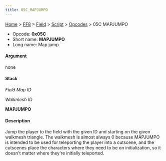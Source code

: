 ```yaml
---
title: 05C_MAPJUMPO
---
```


[Home](../../../../Main_Page.md) > [FF8](../../../../FF8.md) > [Field](../../../Field.md) > [Script](../../Script.md) > [Opcodes](../Opcodes.md) > 05C MAPJUMPO

-   Opcode: **0x05C**
-   Short name: **MAPJUMPO**
-   Long name: Map jump

#### Argument

none

#### Stack

  
*Field Map ID*

*Walkmesh ID*

**MAPJUMPO**

#### Description

Jump the player to the field with the given ID and starting on the given walkmesh triangle. The walkmesh is almost always 0 because MAPJUMPO is intended to be used for teleporting the player into a cutscene, and the cutscenes place the characters where they need to be on initialization, so it doesn't matter where they're initially teleported.
